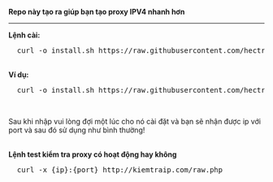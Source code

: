 <b>Repo này tạo ra giúp bạn tạo proxy IPV4 nhanh hơn</b>
<hr>
<b> Lệnh cài: </b>
<pre>
  curl -o install.sh https://raw.githubusercontent.com/hectran12/fast-squid/main/install.sh && chmod +x install.sh && ./install.sh {port do bạn tự đặt}
</pre>
<br>
<b>Ví dụ: </b><br>
<pre>
  curl -o install.sh https://raw.githubusercontent.com/hectran12/fast-squid/main/install.sh && chmod +x install.sh && ./install.sh 6969
</pre>
<br>
<p>Sau khi nhập vui lòng đợi một lúc cho nó cài đặt và bạn sẽ nhận được ip với port và sau đó sử dụng như bình thường!</p>
<br>
<b>Lệnh test kiểm tra proxy có hoạt động hay không</b>
<pre>
  curl -x {ip}:{port} http://kiemtraip.com/raw.php
</pre>
